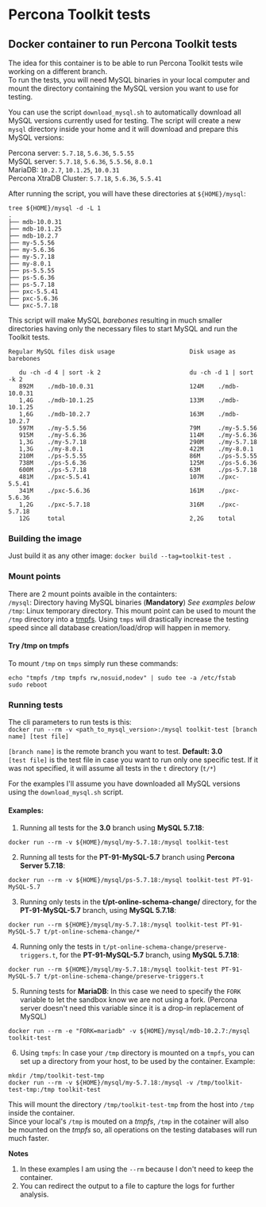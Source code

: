 # Percona Toolkit tests
## Docker container to run Percona Toolkit tests

The idea for this container is to be able to run Percona Toolkit tests wile working on a different branch.  
To run the tests, you will need MySQL binaries in your local computer and mount the directory containing the MySQL version you want to use for testing.  

You can use the script `download_mysql.sh` to automatically download all MySQL versions currently used for testing. The script will create a new `mysql` directory inside your home and it will download and prepare this MySQL versions:

Percona server: `5.7.18`, `5.6.36`, `5.5.55`  
MySQL server: `5.7.18`, `5.6.36`, `5.5.56`, `8.0.1`  
MariaDB: `10.2.7`, `10.1.25`, `10.0.31`  
Percona XtraDB Cluster: `5.7.18`, `5.6.36`, `5.5.41`  

After running the script, you will have these directories at `${HOME}/mysql`:  
```
tree ${HOME}/mysql -d -L 1
.
├── mdb-10.0.31
├── mdb-10.1.25
├── mdb-10.2.7
├── my-5.5.56
├── my-5.6.36
├── my-5.7.18
├── my-8.0.1
├── ps-5.5.55
├── ps-5.6.36
├── ps-5.7.18
├── pxc-5.5.41
├── pxc-5.6.36
└── pxc-5.7.18
```

This script will make MySQL *barebones* resulting in much smaller directories having only the necessary files to start MySQL and run the Toolkit tests.  

```
Regular MySQL files disk usage                     Disk usage as barebones

   du -ch -d 4 | sort -k 2                         du -ch -d 1 | sort -k 2  
   892M    ./mdb-10.0.31                           124M    ./mdb-10.0.31    
   1,4G    ./mdb-10.1.25                           133M    ./mdb-10.1.25    
   1,6G    ./mdb-10.2.7                            163M    ./mdb-10.2.7     
   597M    ./my-5.5.56                             79M     ./my-5.5.56      
   915M    ./my-5.6.36                             114M    ./my-5.6.36      
   1,3G    ./my-5.7.18                             290M    ./my-5.7.18      
   1,3G    ./my-8.0.1                              422M    ./my-8.0.1       
   210M    ./ps-5.5.55                             86M     ./ps-5.5.55      
   738M    ./ps-5.6.36                             125M    ./ps-5.6.36      
   600M    ./ps-5.7.18                             63M     ./ps-5.7.18      
   481M    ./pxc-5.5.41                            107M    ./pxc-5.5.41     
   341M    ./pxc-5.6.36                            161M    ./pxc-5.6.36     
   1,2G    ./pxc-5.7.18                            316M    ./pxc-5.7.18     
   12G     total                                   2,2G    total            

```
  
### Building the image

Just build it as any other image: `docker build --tag=toolkit-test .`  

### Mount points
There are 2 mount points avaible in the containters:  
`/mysql`: Directory having MySQL binaries (**Mandatory**) *See examples below*  
`/tmp`: Linux temporary directory. This mount point can be used to mount the `/tmp` directory into a [tmpfs](http://manpages.ubuntu.com/manpages/zesty/man5/tmpfs.5.html). Using `tmps` will drastically increase the testing speed since all database creation/load/drop will happen in memory.  

#### Try /tmp on tmpfs                                 
To mount `/tmp` on `tmps` simply run these commands:  
```
echo "tmpfs /tmp tmpfs rw,nosuid,nodev" | sudo tee -a /etc/fstab
sudo reboot
```

### Running tests 

The cli parameters to run tests is this:  
`docker run --rm -v <path_to_mysql_version>:/mysql toolkit-test [branch name] [test file]`  

`[branch name]` is the remote branch you want to test. **Default: 3.0**  
`[test file]` is the test file in case you want to run only one specific test. If it was not specified, it will assume all tests in the `t` directory (`t/*`)

For the examples I'll assume you have downloaded all MySQL versions using the `download_mysql.sh` script.  

#### Examples:  
1) Running all tests for the **3.0** branch using **MySQL 5.7.18**:  
```
docker run --rm -v ${HOME}/mysql/my-5.7.18:/mysql toolkit-test
```  
  
2) Running all tests for the **PT-91-MySQL-5.7** branch using **Percona Server 5.7.18**:  
```
docker run --rm -v ${HOME}/mysql/ps-5.7.18:/mysql toolkit-test PT-91-MySQL-5.7
```

3) Running only tests in the **t/pt-online-schema-change/** directory, for the **PT-91-MySQL-5.7** branch, using **MySQL 5.7.18**:  
```
docker run --rm ${HOME}/mysql/my-5.7.18:/mysql toolkit-test PT-91-MySQL-5.7 t/pt-online-schema-change/*
```

4) Running only the tests in `t/pt-online-schema-change/preserve-triggers.t`, for the **PT-91-MySQL-5.7** branch, using **MySQL 5.7.18**:  
```
docker run --rm ${HOME}/mysql/my-5.7.18:/mysql toolkit-test PT-91-MySQL-5.7 t/pt-online-schema-change/preserve-triggers.t
```

5) Running tests for **MariaDB**:
In this case we need to specify the `FORK` variable to let the sandbox know we are not using a fork. (Percona server doesn't need this variable since it is a drop-in replacement of MySQL)
```
docker run --rm -e "FORK=mariadb" -v ${HOME}/mysql/mdb-10.2.7:/mysql toolkit-test
```
  
6) Using `tmpfs`:
   In case your `/tmp` directory is mounted on a `tmpfs`, you can set up a directory from your host, to be used by the container.  Example:

```
mkdir /tmp/toolkit-test-tmp
docker run --rm -v ${HOME}/mysql/my-5.7.18:/mysql -v /tmp/toolkit-test-tmp:/tmp toolkit-test
```
This will mount the directory `/tmp/toolkit-test-tmp` from the host into `/tmp` inside the container.  
Since your local's `/tmp` is mouted on a *tmpfs*, `/tmp` in the cotainer will also be mounted on the *tmpfs* so, all operations on the testing databases will run much faster.  

  
**Notes**  
1) In these examples I am using the `--rm` because I don't need to keep the container.  
2) You can redirect the output to a file to capture the logs for further analysis.
